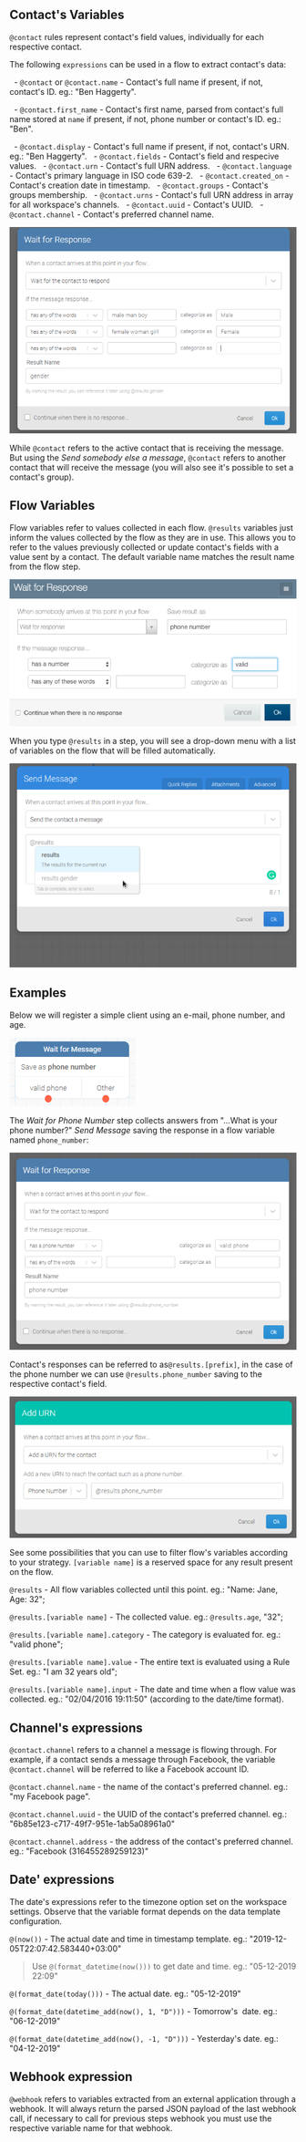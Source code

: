## Contact's Variables

`@contact` rules represent contact's field values, individually for each respective contact.

The following `expressions` can be used in a flow to extract contact's data:

  - `@contact` or `@contact.name` - Contact's full name if present, if not, contact's ID. eg.: "Ben Haggerty".

  - `@contact.first_name` - Contact's first name, parsed from contact's full name stored at `name` if present, if not, phone number or contact's ID. eg.: "Ben".

  - `@contact.display` - Contact's full name if present, if not, contact's URN. eg.: "Ben Haggerty".
  - `@contact.fields` - Contact's field and respecive values.
  - `@contact.urn` - Contact's full URN address.
  - `@contact.language` - Contact's primary language in ISO code 639-2.
  - `@contact.created_on` - Contact's creation date in timestamp.
  - `@contact.groups` - Contact's groups membership.
  - `@contact.urns` - Contact's full URN address in array for all workspace's channels.
  - `@contact.uuid` - Contact's UUID.
  - `@contact.channel` - Contact's preferred channel name.

![](/img/expressions/expression10.png)

While `@contact` refers to the active contact that is receiving the message. But using the *Send somebody else a message*, `@contact` refers to another contact that will receive the message (you will also see it's possible to set a contact's group).

## Flow Variables

Flow variables refer to values collected in each flow. `@results` variables just inform the values collected by the flow as they are in use. This allows you to refer to the values previously collected or update contact's fields with a value sent by a contact. The default variable name matches the result name from the flow step.

![](/img/expressions/expression11.png)

When you type `@results` in a step, you will see a drop-down menu with a list of variables on the flow that will be filled automatically.

![](/img/expressions/expression12.png)

## Examples

Below we will register a simple client using an e-mail, phone number, and age.

![](/img/expressions/expression13.png)

The *Wait for Phone Number* step collects answers from "…What is your phone number?" *Send Message* saving the response in a flow variable named `phone_number`:

![](/img/expressions/expression14.png)

Contact's responses can be referred to as`@results.[prefix]`, in the case of the phone number we can use `@results.phone_number` saving to the respective contact's field.

![](/img/expressions/expression15.png)

See some possibilities that you can use to filter flow's variables according to your strategy. `[variable name]` is a reserved space for any result present on the flow.

`@results` - All flow variables collected until this point. eg.: "Name: Jane, Age: 32";

`@results.[variable name]` - The collected value. eg.: `@results.age`, "32";

`@results.[variable name].category` - The category is evaluated for. eg.: "valid phone";

`@results.[variable name].value` - The entire text is evaluated using a Rule Set. eg.: "I am 32 years old";

`@results.[variable name].input` - The date and time when a flow value was collected. eg.: "02/04/2016 19:11:50" (according to the date/time format).

## Channel's expressions

`@contact.channel` refers to a channel a message is flowing through. For example, if a contact sends a message through Facebook, the variable `@contact.channel` will be referred to like a Facebook account ID.

`@contact.channel.name` - the name of the contact's preferred channel. eg.: "my Facebook page".

`@contact.channel.uuid` - the UUID of the contact's preferred channel. eg.: "6b85e123-c717-49f7-951e-1ab5a08961a0"

`@contact.channel.address` - the address of the contact's preferred channel. eg.: "Facebook (316455289259123)"

## Date' expressions

The date's expressions refer to the timezone option set on the workspace settings. Observe that the variable format depends on the data template configuration.

`@(now())` - The actual date and time in timestamp template. eg.: "2019-12-05T22:07:42.583440+03:00"

> Use `@(format_datetime(now()))` to get date and time. eg.: "05-12-2019 22:09"

`@(format_date(today()))` - The actual date. eg.: "05-12-2019"

`@(format_date(datetime_add(now(), 1, "D")))` - Tomorrow's  date. eg.: "06-12-2019"

`@(format_date(datetime_add(now(), -1, "D")))` - Yesterday's date. eg.: "04-12-2019"

## Webhook expression

`@webhook` refers to variables extracted from an external application through a webhook. It will always return the parsed JSON payload of the last webhook call, if necessary to call for previous steps webhook you must use the respective variable name for that webhook.